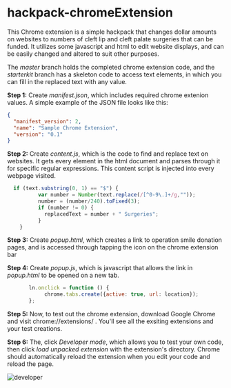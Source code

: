# hackpack-chromeExtension

This Chrome extension is a simple hackpack that changes dollar amounts on websites to numbers of cleft lip and cleft palate surgeries that can be funded. It utilizes some javascript and html to edit website displays, and can be easily changed and altered to suit other purposes.

The *master* branch holds the completed chrome extension code, and the *starterkit* branch has a skeleton code to access text elements, in which you can fill in the replaced text with any value. 

**Step 1:** Create *manifest.json*, which includes required chrome extenion values. A simple example of the JSON file looks like this:
```JSON
{
  "manifest_version": 2,
  "name": "Sample Chrome Extension",
  "version": "0.1"
}
```

**Step 2:** Create *content.js*, which is the code to find and replace text on websites. It gets every element in the html document and parses through it for specific regular expressions. This content script is injected into every webpage visited.
```Javascript
  if (text.substring(0, 1) == "$") {
		  var number = Number(text.replace(/[^0-9\.]+/g,""));
		  number = (number/240).toFixed(3);
		  if (number != 0) {
		  	replacedText = number + " Surgeries";
		  }
	}
```

**Step 3:** Create *popup.html*, which creates a link to operation smile donation pages, and is accessed through tapping the icon on the chrome extension bar

**Step 4:** Create *popup.js*, which is javascript that allows the link in *popup.html* to be opened on a new tab.
```Javascript
       ln.onclick = function () {
            chrome.tabs.create({active: true, url: location});
       };
```

**Step 5:** Now, to test out the chrome extension, download Google Chrome and visit chrome://extensions/ . You'll see all the exsiting extensions and your test creations.

**Step 6:** The, click *Developer mode*, which allows you to test your own code, then click *load unpacked extension* with the extension's directory. Chrome should automatically reload the extension when you edit your code and reload the page.

![developer](https://cloud.githubusercontent.com/assets/6894456/21839948/7cc124c6-d78f-11e6-97e4-0decbc4a9679.png)




